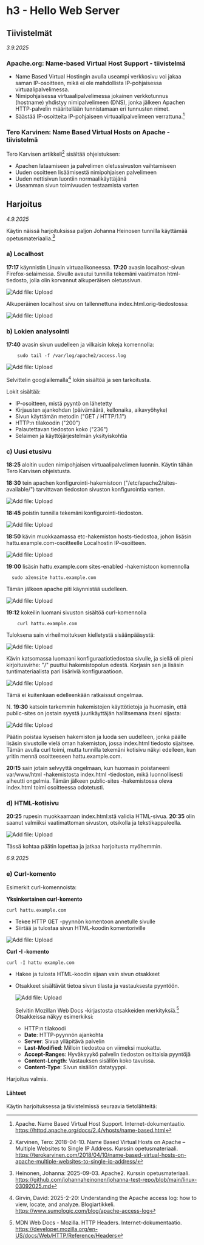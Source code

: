 # h3 - Hello Web Server

## Tiivistelmät 

*3.9.2025*
### Apache.org: Name-based Virtual Host Support - tiivistelmä

- Name Based Virtual Hostingin avulla useampi verkkosivu voi jakaa saman IP-osoitteen, mikä ei ole mahdollista IP-pohjaisessa virtuaalipalvelimessa.
- Nimipohjaisessa virtuaalipalvelimessa jokainen verkkotunnus (hostname) yhdistyy nimipalvelimeen (DNS), jonka jälkeen Apachen HTTP-palvelin määritellään tunnistamaan eri tunnusten nimet.
- Säästää IP-osoitteita IP-pohjaiseen virtuaalipalvelimeen verrattuna.[^1]

### Tero Karvinen: Name Based Virtual Hosts on Apache - tiivistelmä

Tero Karvisen artikkeli[^2] sisältää ohjeistuksen: 

- Apachen lataamiseen ja palvelimen oletussivuston vaihtamiseen
- Uuden osoitteen lisäämisestä nimipohjaisen palvelimeen 
- Uuden nettisivun luontiin normaalikäyttäjänä
- Useamman sivun toimivuuden testaamista varten

## Harjoitus

*4.9.2025*

Käytin näissä harjoituksissa paljon Johanna Heinosen tunnilla käyttämää opetusmateriaalia.[^3]

### a) Localhost

**17:17** käynnistin Linuxin virtuaalikoneessa.
**17:20** avasin localhost-sivun Firefox-selaimessa. Sivulle avautui tunnilla tekemäni vaatimaton html-tiedosto, jolla olin korvannut alkuperäisen oletussivun.

![Add file: Upload](h3_localhost.png)  

Alkuperäinen localhost sivu on tallennettuna index.html.orig-tiedostossa: 

![Add file: Upload](h3_localhost_cmd.png)


### b) Lokien analysointi

**17:40** avasin sivun uudelleen ja vilkaisin lokeja komennolla: 

        sudo tail -f /var/log/apache2/access.log


![Add file: Upload](h3_loki_access.png)

Selvittelin googlailemalla[^4] lokin sisältöä ja sen tarkoitusta.

Lokit sisältää:
- IP-osoitteen, mistä pyyntö on lähetetty
- Kirjausten ajankohdan (päivämäärä, kellonaika, aikavyöhyke)
- Sivun käyttämän metodin ("GET / HTTP/1.1") 
- HTTP:n tilakoodin ("200")
- Palautettavan tiedoston koko ("236")
- Selaimen ja käyttöjärjestelmän yksityiskohtia


### c) Uusi etusivu

**18:25** aloitin uuden nimipohjaisen virtuaalipalvelimen luonnin. Käytin tähän Tero Karvisen ohjeistusta.

**18:30** tein apachen konfigurointi-hakemistoon ("/etc/apache2/sites-available/") tarvittavan tiedoston sivuston konfigurointia varten. 

![Add file: Upload](h3_hattu_conf.png)

**18:45** poistin tunnilla tekemäni konfigurointi-tiedoston.

![Add file: Upload](h3_rm_conf.png)

**18:50** kävin muokkaamassa etc-hakemiston hosts-tiedostoa, johon lisäsin hattu.example.com-osoitteelle Localhostin IP-osoitteen.

![Add file: Upload](h3_hosts.png)

**19:00** lisäsin hattu.example.com sites-enabled -hakemistoon komennolla

      sudo a2ensite hattu.example.com

Tämän jälkeen apache piti käynnistää uudelleen. 

![Add file: Upload](h3_enable.png)

**19:12** kokeilin luomani sivuston sisältöä curl-komennolla

        curl hattu.example.com

Tuloksena sain virheilmoituksen kielletystä sisäänpääsystä:

![Add file: Upload](h3_forbidden.png)


Kävin katsomassa luomaani konfiguraatiotiedostoa sivulle, ja siellä oli pieni kirjoitusvirhe: "/" puuttui hakemistopolun edestä. Korjasin sen ja lisäsin tuntimateriaalista pari lisäriviä konfiguraatioon. 

![Add file: Upload](h3_hattu_conf_upd.png)

Tämä ei kuitenkaan edelleenkään ratkaissut ongelmaa.

N. **19:30** katsoin tarkemmin hakemistojen käyttötietoja ja huomasin, että public-sites on jostain syystä juurikäyttäjän hallitsemana itseni sijasta: 

![Add file: Upload](h3_ls.png)

Päätin poistaa kyseisen hakemiston ja luoda sen uudelleen, jonka päälle lisäsin sivustolle vielä oman hakemiston, jossa index.html tiedosto sijaitsee. 
Tämän avulla curl toimi, mutta tunnilla tekemäni kotisivu näkyi edelleen, kun yritin mennä osoitteeseen hattu.example.com. 

**20:15** sain jotain selvyyttä ongelmaan, kun huomasin poistaneeni var/www/html -hakemistosta index.html -tiedoston, mikä luonnollisesti aiheutti ongelmia. Tämän jälkeen public-sites -hakemistossa oleva index.html toimi osoitteessa odotetusti. 


### d) HTML-kotisivu

**20:25** rupesin muokkaamaan index.html:stä validia HTML-sivua. 
**20:35** olin saanut valmiiksi vaatimattoman sivuston, otsikolla ja tekstikappaleella.

![Add file: Upload](h3_html.png)

Tässä kohtaa päätin lopettaa ja jatkaa harjoitusta myöhemmin.

*6.9.2025*
### e) Curl-komento

Esimerkit curl-komennoista: 

**Yksinkertainen curl-komento**

    curl hattu.example.com

- Tekee HTTP GET -pyynnön komentoon annetulle sivulle
- Siirtää ja tulostaa sivun HTML-koodin komentoriville

![Add file: Upload](h3_curl.png)

**Curl -I -komento**

    curl -I hattu example.com

- Hakee ja tulosta HTML-koodin sijaan vain sivun otsakkeet
- Otsakkeet sisältävät tietoa sivun tilasta ja vastauksesta pyyntöön.

  ![Add file: Upload](h3_curl_i.png)

  Selvitin Mozillan Web Docs -kirjastosta otsakkeiden merkityksiä.[^5]
  Otsakkeissa näkyy esimerkiksi:
  - HTTP:n tilakoodi
  - **Date**: HTTP-pyynnön ajankohta
  - **Server**: Sivua ylläpitävä palvelin
  - **Last-Modified**: Milloin tiedostoa on viimeksi muokattu.
  - **Accept-Ranges**: Hyväksyykö palvelin tiedoston osittaisia pyyntöjä
  - **Content-Length**: Vastauksen sisällön koko tavuissa.
  - **Content-Type**: Sivun sisällön datatyyppi.
 
Harjoitus valmis.

#### Lähteet

Käytin harjoituksessa ja tiivistelmissä seuraavia tietolähteitä: 


[^1]: Apache. Name Based Virtual Host Support. Internet-dokumentaatio. https://httpd.apache.org/docs/2.4/vhosts/name-based.html
[^2]: Karvinen, Tero: 2018-04-10. Name Based Virtual Hosts on Apache – Multiple Websites to Single IP Address. Kurssin opetusmateriaali. https://terokarvinen.com/2018/04/10/name-based-virtual-hosts-on-apache-multiple-websites-to-single-ip-address/
[^3]: Heinonen, Johanna: 2025-09-03. Apache2. Kurssin opetusmateriaali. https://github.com/johannaheinonen/johanna-test-repo/blob/main/linux-03092025.md
[^4]: Girvin, David: 2025-2-20: Understanding the Apache access log: how to view, locate, and analyze. Blogiartikkeli. https://www.sumologic.com/blog/apache-access-log
[^5]: MDN Web Docs - Mozilla. HTTP Headers. Internet-dokumentaatio. https://developer.mozilla.org/en-US/docs/Web/HTTP/Reference/Headers

